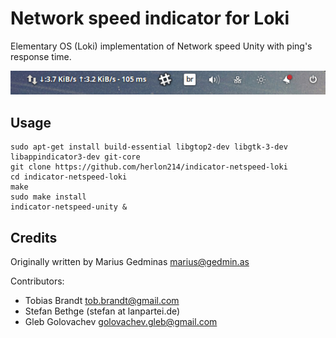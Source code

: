 Network speed indicator for Loki
=================================

Elementary OS (Loki) implementation of Network speed Unity with ping's response time.

![](./screenshot.png)

Usage
-----

```
sudo apt-get install build-essential libgtop2-dev libgtk-3-dev libappindicator3-dev git-core
git clone https://github.com/herlon214/indicator-netspeed-loki
cd indicator-netspeed-loki
make
sudo make install
indicator-netspeed-unity &
```


Credits
-------

Originally written by Marius Gedminas <marius@gedmin.as>

Contributors:

- Tobias Brandt <tob.brandt@gmail.com>
- Stefan Bethge (stefan at lanpartei.de)
- Gleb Golovachev <golovachev.gleb@gmail.com>

